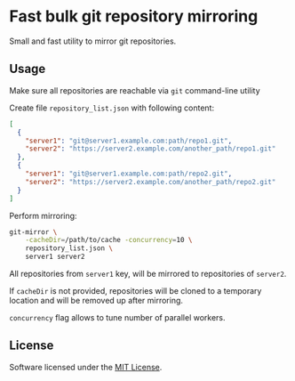 # Fast bulk git repository mirroring

Small and fast utility to mirror git repositories.

## Usage

Make sure all repositories are reachable via `git` command-line utility

Create file `repository_list.json` with following content:
```json
[
  {
    "server1": "git@server1.example.com:path/repo1.git",
    "server2": "https://server2.example.com/another_path/repo1.git"
  },
  {
    "server1": "git@server1.example.com:path/repo2.git",
    "server2": "https://server2.example.com/another_path/repo2.git"
  }
]
```

Perform mirroring:
```bash
git-mirror \
    -cacheDir=/path/to/cache -concurrency=10 \
    repository_list.json \
    server1 server2
```

All repositories from `server1` key, will be mirrored to repositories of `server2`.

If `cacheDir` is not provided, repositories will be cloned to a temporary location and 
will be removed up after mirroring.

`concurrency` flag allows to tune number of parallel workers.

## License

Software licensed under the [MIT License](http://www.opensource.org/licenses/MIT).
